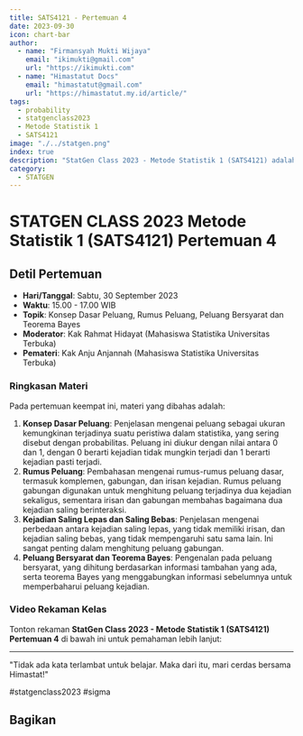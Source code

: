 ```yaml
--- 
title: SATS4121 - Pertemuan 4
date: 2023-09-30
icon: chart-bar
author:
  - name: "Firmansyah Mukti Wijaya"
    email: "ikimukti@gmail.com"
    url: "https://ikimukti.com"
  - name: "Himastatut Docs"
    email: "himastatut@gmail.com"
    url: "https://himastatut.my.id/article/"
tags:
  - probability
  - statgenclass2023
  - Metode Statistik 1
  - SATS4121
image: "./../statgen.png"
index: true
description: "StatGen Class 2023 - Metode Statistik 1 (SATS4121) adalah program untuk memperkenalkan mahasiswa pada konsep dasar statistika dan metode-metode statistika yang diterapkan dalam berbagai bidang."
category: 
  - STATGEN
--- 
```


# STATGEN CLASS 2023 Metode Statistik 1 (SATS4121) Pertemuan 4

## Detil Pertemuan

- **Hari/Tanggal**: Sabtu, 30 September 2023
- **Waktu**: 15.00 - 17.00 WIB
- **Topik**: Konsep Dasar Peluang, Rumus Peluang, Peluang Bersyarat dan Teorema Bayes
- **Moderator**: Kak Rahmat Hidayat (Mahasiswa Statistika Universitas Terbuka)
- **Pemateri**: Kak Anju Anjannah (Mahasiswa Statistika Universitas Terbuka)

### Ringkasan Materi
Pada pertemuan keempat ini, materi yang dibahas adalah:
1. **Konsep Dasar Peluang**: Penjelasan mengenai peluang sebagai ukuran kemungkinan terjadinya suatu peristiwa dalam statistika, yang sering disebut dengan probabilitas. Peluang ini diukur dengan nilai antara 0 dan 1, dengan 0 berarti kejadian tidak mungkin terjadi dan 1 berarti kejadian pasti terjadi.
2. **Rumus Peluang**: Pembahasan mengenai rumus-rumus peluang dasar, termasuk komplemen, gabungan, dan irisan kejadian. Rumus peluang gabungan digunakan untuk menghitung peluang terjadinya dua kejadian sekaligus, sementara irisan dan gabungan membahas bagaimana dua kejadian saling berinteraksi.
3. **Kejadian Saling Lepas dan Saling Bebas**: Penjelasan mengenai perbedaan antara kejadian saling lepas, yang tidak memiliki irisan, dan kejadian saling bebas, yang tidak mempengaruhi satu sama lain. Ini sangat penting dalam menghitung peluang gabungan.
4. **Peluang Bersyarat dan Teorema Bayes**: Pengenalan pada peluang bersyarat, yang dihitung berdasarkan informasi tambahan yang ada, serta teorema Bayes yang menggabungkan informasi sebelumnya untuk memperbaharui peluang kejadian.

### Video Rekaman Kelas
Tonton rekaman **StatGen Class 2023 - Metode Statistik 1 (SATS4121) Pertemuan 4** di bawah ini untuk pemahaman lebih lanjut:

<VidStack
  src="youtube/QpT5WdqIrrQ"
  title="StatGen Class 2023 - Metode Statistik 1 (SATS4121) Pertemuan 4"
/>

--- 

"Tidak ada kata terlambat untuk belajar. Maka dari itu, mari cerdas bersama Himastat!"

#statgenclass2023 #sigma


## Bagikan
<Share colorful />
<GitContributors />
<GitChangelog />